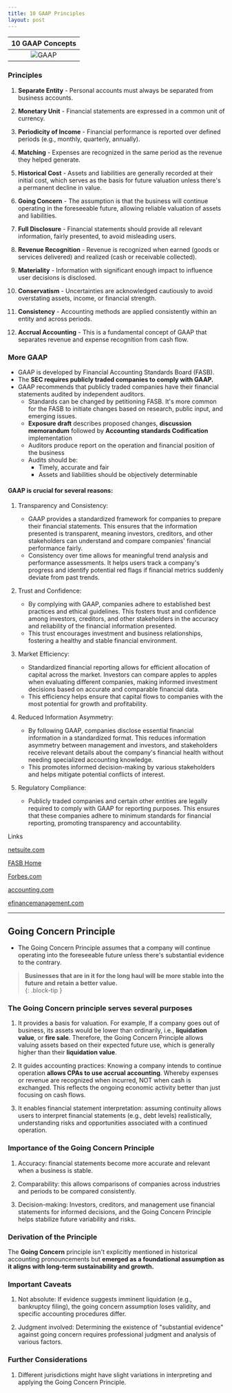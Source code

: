 ```yaml
---
title: 10 GAAP Principles  
layout: post  
---
```


|10 GAAP Concepts|
|:-:|
|![GAAP](/bookkeeping-notes/assets/misc/gaap.png)|

### Principles

1. **Separate Entity** - Personal accounts must always be separated from business accounts. 

1. **Monetary Unit** - Financial statements are expressed in a common unit of currency.  

1. **Periodicity of Income** - Financial performance is reported over defined periods (e.g., monthly, quarterly, annually).  

1. **Matching** - Expenses are recognized in the same period as the revenue they helped generate. 

1. **Historical Cost** - Assets and liabilities are generally recorded at their initial cost, which serves as the basis for future valuation unless there's a permanent decline in value.  

1. **Going Concern** - The assumption is that the business will continue operating in the foreseeable future, allowing reliable valuation of assets and liabilities.  

1. **Full Disclosure** - Financial statements should provide all relevant information, fairly presented, to avoid misleading users.  

1. **Revenue Recognition** - Revenue is recognized when earned (goods or services delivered) and realized (cash or receivable collected).

1. **Materiality** - Information with significant enough impact to influence user decisions is disclosed.  

1. **Conservatism** - Uncertainties are acknowledged cautiously to avoid overstating assets, income, or financial strength.   

1. **Consistency** - Accounting methods are applied consistently within an entity and across periods.   

1. **Accrual Accounting** - This is a fundamental concept of GAAP that separates revenue and expense recognition from cash flow.



### More GAAP

- GAAP is developed by Financial Accounting Standards Board (FASB).  
- The **SEC requires publicly traded companies to comply with GAAP.** 
- GAAP recommends that publicly traded companies have their financial statements audited by independent auditors.  
  - Standards can be changed by petitioning FASB. It's more common for the FASB to initiate changes based on research, public input, and emerging issues.  
  - **Exposure draft** describes proposed changes, **discussion memorandum** followed by **Accounting standards Codification** implementation  
  - Auditors produce report on the operation and financial position of the business  
  - Audits should be:  
    - Timely, accurate and fair  
    - Assets and liabilities should be objectively determinable  


#### GAAP is crucial for several reasons:

1. Transparency and Consistency:
   - GAAP provides a standardized framework for companies to prepare their financial statements. This ensures that the information presented is transparent, meaning investors, creditors, and other stakeholders can understand and compare companies' financial performance fairly.
   - Consistency over time allows for meaningful trend analysis and performance assessments. It helps users track a company's progress and identify potential red flags if financial metrics suddenly deviate from past trends.

2. Trust and Confidence:
   - By complying with GAAP, companies adhere to established best practices and ethical guidelines. This fosters trust and confidence among investors, creditors, and other stakeholders in the accuracy and reliability of the financial information presented.
   - This trust encourages investment and business relationships, fostering a healthy and stable financial environment.

3. Market Efficiency:
   - Standardized financial reporting allows for efficient allocation of capital across the market. Investors can compare apples to apples when evaluating different companies, making informed investment decisions based on accurate and comparable financial data.
   - This efficiency helps ensure that capital flows to companies with the most potential for growth and profitability.

4. Reduced Information Asymmetry:
   - By following GAAP, companies disclose essential financial information in a standardized format. This reduces information asymmetry between management and investors, and stakeholders receive relevant details about the company's financial health without needing specialized accounting knowledge.
   - This promotes informed decision-making by various stakeholders and helps mitigate potential conflicts of interest.

5. Regulatory Compliance:
   - Publicly traded companies and certain other entities are legally required to comply with GAAP for reporting purposes. This ensures that these companies adhere to minimum standards for financial reporting, promoting transparency and accountability.


Links

[netsuite.com](https://www.netsuite.com/portal/resource/articles/accounting/general-accepted-accounting-principles-gaap.shtml)

[FASB Home](https://asc.fasb.org/Home)

[Forbes.com](https://www.forbes.com/advisor/business/generally-accepted-accounting-principles-gaap-guide/)

[accounting.com](https://www.accounting.com/resources/gaap/)

[efinancemanagement.com](https://efinancemanagement.com/financial-accounting/all-10-gaap-principles)

---

## Going Concern Principle  

- The Going Concern Principle assumes that a company will continue operating into the foreseeable future unless there's substantial evidence to the contrary.  

> **Businesses that are in it for the long haul will be more stable into the future and retain a better value.**  
{: .block-tip }

### The Going Concern principle serves several purposes 

1. It provides a basis for valuation. For example, If a company goes out of business, its assets would be lower than ordinarily, i.e., **liquidation value**, or **fire sale**. Therefore, the Going Concern Principle allows valuing assets based on their expected future use, which is generally higher than their **liquidation value**.  

1. It guides accounting practices: Knowing a company intends to continue operation **allows CPAs to use accrual accounting**. Whereby expenses or revenue are recognized when incurred, NOT when cash is exchanged. This reflects the ongoing economic activity better than just focusing on cash flows.  

1. It enables financial statement interpretation: assuming continuity allows users to interpret financial statements (e.g., debt levels) realistically, understanding risks and opportunities associated with a continued operation.  

### Importance of the Going Concern Principle  

1. Accuracy: financial statements become more accurate and relevant when a business is stable.  

1. Comparability: this allows comparisons of companies across industries and periods to be compared consistently.  

1. Decision-making: Investors, creditors, and management use financial statements for informed decisions, and the Going Concern Principle helps stabilize future variability and risks.  

### Derivation of the Principle  

The **Going Concern** principle isn't explicitly mentioned in historical accounting pronouncements but **emerged as a foundational assumption as it aligns with long-term sustainability and growth.**  

### Important Caveats  

1. Not absolute: If evidence suggests imminent liquidation (e.g., bankruptcy filing), the going concern assumption loses validity, and specific accounting procedures differ.  

1. Judgment involved: Determining the existence of "substantial evidence" against going concern requires professional judgment and analysis of various factors.  

### Further Considerations  

1. Different jurisdictions might have slight variations in interpreting and applying the Going Concern Principle.  
